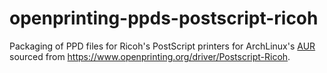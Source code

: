 openprinting-ppds-postscript-ricoh
==================================

Packaging of PPD files for Ricoh's PostScript printers for ArchLinux's [AUR](https://aur.archlinux.org/packages/openprinting-ppds-postscript-ricoh/) sourced from <https://www.openprinting.org/driver/Postscript-Ricoh>.
